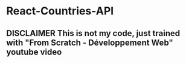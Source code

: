# React-Countries-API
## DISCLAIMER This is not my code, just trained with "From Scratch - Développement Web" youtube video
